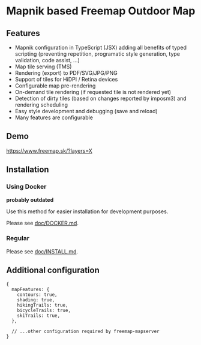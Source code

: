 # Mapnik based Freemap Outdoor Map

## Features

- Mapnik configuration in TypeScript (JSX) adding all benefits of typed scripting (preventing repetition, programatic style generation, type validation, code assist, …)
- Map tile serving (TMS)
- Rendering (export) to PDF/SVG/JPG/PNG
- Support of tiles for HiDPI / Retina devices
- Configurable map pre-rendering
- On-demand tile rendering (if requested tile is not rendered yet)
- Detection of dirty tiles (based on changes reported by imposm3) and rendering scheduling
- Easy style development and debugging (save and reload)
- Many features are configurable

## Demo

https://www.freemap.sk/?layers=X

## Installation

### Using Docker

**probably outdated**

Use this method for easier installation for development purposes.

Please see [doc/DOCKER.md](./doc/DOCKER.md).

### Regular

Please see [doc/INSTALL.md](./doc/INSTALL.md).

## Additional configuration

```json5
{
  mapFeatures: {
    contours: true,
    shading: true,
    hikingTrails: true,
    bicycleTrails: true,
    skiTrails: true,
  },

  // ...other configuration required by freemap-mapserver
}
```
